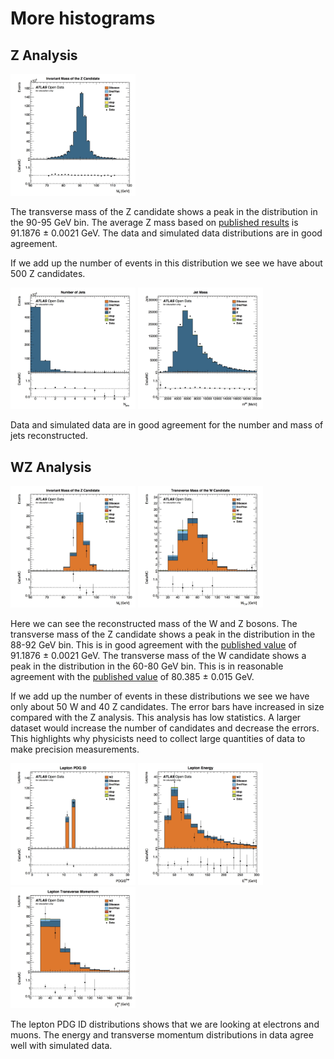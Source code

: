 # More histograms


## Z Analysis
<img src="./Output/ZAnalysis/invMassZ.jpg" width="200" />

The transverse mass of the Z candidate shows a peak in the distribution in the 90-95 GeV bin.  The average Z mass based on [published results](http://pdg.lbl.gov/2012/listings/rpp2012-list-z-boson.pdf) is 91.1876 ± 0.0021 GeV.  The data and simulated data distributions are in good agreement.

If we add up the number of events in this distribution we see we have about 500 Z candidates. 

<img src="./Output/ZAnalysis/n_jetsZ.jpg" width="200" />
<img src="./Output/ZAnalysis/jet_mZ.jpg" width="200" />

Data and simulated data are in good agreement for the number and mass of jets reconstructed.

## WZ Analysis

<img src="./Output/WZAnalysis/invMassWZ.jpg" width="200" />
<img src="./Output/WZAnalysis/WtMassWZ.jpg"
width="200" />

Here we can see the reconstructed mass of the W and Z bosons.
The transverse mass of the Z candidate shows a peak in the distribution in the 88-92 GeV bin.  This is in good agreement with the [published value](http://pdg.lbl.gov/2012/listings/rpp2012-list-z-boson.pdf) of 91.1876 ± 0.0021 GeV.
The transverse mass of the W candidate shows a peak in the distribution in the 60-80 GeV bin.
This is in reasonable agreement with the [published value](http://pdg.lbl.gov/2012/listings/rpp2012-list-w-boson.pdf) of 80.385 ± 0.015 GeV.

If we add up the number of events in these distributions we see we have only about 50 W and 40 Z candidates.  The error bars have increased in size compared with the Z analysis.  This analysis has low statistics.  A larger dataset would increase the number of candidates and decrease the errors.  This highlights why physicists need to collect large quantities of data to make precision measurements.  

<img src="./Output/WZAnalysis/lep_typeWZ.jpg" width="200" />
<img src="./Output/WZAnalysis/lep_EWZ.jpg" width="200" />
<img src="./Output/WZAnalysis/lep_ptWZ.jpg" width="200" />

The lepton PDG ID distributions shows that we are looking at electrons and muons.  The energy and transverse momentum distributions in data agree well with simulated data.



